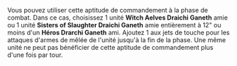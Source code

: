 Vous pouvez utiliser cette aptitude de commandement à la phase de combat. Dans ce cas, choisissez 1 unité **Witch Aelves Draichi Ganeth** amie ou 1 unité **Sisters of Slaughter Draichi Ganeth** amie entièrement à 12" ou moins d'un **Héros Drarchi Ganeth** ami. Ajoutez 1 aux jets de touche pour les attaques d'armes de mêlée de l'unité jusqu'à la fin de la phase. Une même unité ne peut pas bénéficier de cette aptitude de commandement plus d'une fois par tour. 